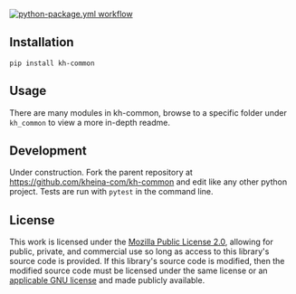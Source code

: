 [![python-package.yml workflow](https://github.com/kheina-com/kh-common/actions/workflows/python-package.yml/badge.svg)](https://github.com/kheina-com/kh-common/actions/workflows/python-package.yml)

## Installation
`pip install kh-common`

## Usage
There are many modules in kh-common, browse to a specific folder under `kh_common` to view a more in-depth readme.

## Development
Under construction.
Fork the parent repository at https://github.com/kheina-com/kh-common and edit like any other python project. Tests are run with `pytest` in the command line.

## License
This work is licensed under the [Mozilla Public License 2.0](https://choosealicense.com/licenses/mpl-2.0/), allowing for public, private, and commercial use so long as access to this library's source code is provided. If this library's source code is modified, then the modified source code must be licensed under the same license or an [applicable GNU license](https://www.mozilla.org/en-US/MPL/2.0/#1.12) and made publicly available.
